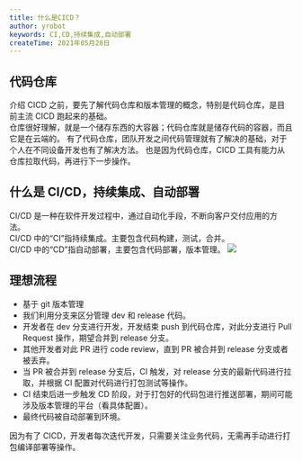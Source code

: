 ```yaml
---
title: 什么是CICD？
author: yrobot
keywords: CI,CD,持续集成,自动部署
createTime: 2021年05月28日
---
```


## 代码仓库

介绍 CICD 之前，要先了解代码仓库和版本管理的概念，特别是代码仓库，是目前主流 CICD 跑起来的基础。  
仓库很好理解，就是一个储存东西的大容器；代码仓库就是储存代码的容器，而且它是在云端的。
有了代码仓库，团队开发之间代码管理就有了解决的基础，对于个人在不同设备开发也有了解决方法。
也是因为代码仓库，CICD 工具有能力从仓库拉取代码，再进行下一步操作。



## 什么是 CI/CD，持续集成、自动部署

CI/CD 是一种在软件开发过程中，通过自动化手段，不断向客户交付应用的方法。  
CI/CD 中的“CI”指持续集成。主要包含代码构建，测试，合并。  
CI/CD 中的“CD”指自动部署，主要包含代码部署，版本管理。
![](https://images.yrobot.top/2021-05-28/R5Kyo5-16-28-24.jpg)



## 理想流程

- 基于 git 版本管理
- 我们利用分支来区分管理 dev 和 release 代码。
- 开发者在 dev 分支进行开发，开发结束 push 到代码仓库，对此分支进行 Pull Request 操作，期望合并到 release 分支。
- 其他开发者对此 PR 进行 code review，直到 PR 被合并到 release 分支或者被丢弃。
- 当 PR 被合并到 release 分支后，CI 触发，对 release 分支的最新代码进行拉取，并根据 CI 配置对代码进行打包测试等操作。
- CI 结束后进一步触发 CD 阶段，对于打包好的代码包进行推送部署，期间可能涉及版本管理的平台（看具体配置）。
- 最终代码被自动部署到环境。

因为有了 CICD，开发者每次迭代开发，只需要关注业务代码，无需再手动进行打包编译部署等操作。
